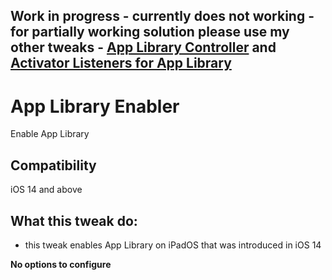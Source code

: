 ## Work in progress - currently does not working - for partially working solution please use my other tweaks - [App Library Controller](https://github.com/tomaszpoliszuk/AppLibraryController) and [Activator Listeners for App Library](https://github.com/tomaszpoliszuk/ActivatorListenersForAppLibrary)

# App Library Enabler
Enable App Library

## Compatibility
iOS 14 and above

## What this tweak do:
* this tweak enables App Library on iPadOS that was introduced in iOS 14

**No options to configure**
